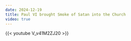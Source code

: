 ```yaml
---
date: 2024-12-19
title: Paul VI brought Smoke of Satan into the Church
video: true
---
```



{{< youtube V_v41M2ZJ20 >}}
